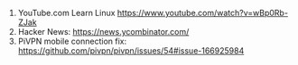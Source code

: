 1. YouTube.com Learn Linux https://www.youtube.com/watch?v=wBp0Rb-ZJak
2. Hacker News: https://news.ycombinator.com/
3. PiVPN mobile connection fix: https://github.com/pivpn/pivpn/issues/54#issue-166925984

